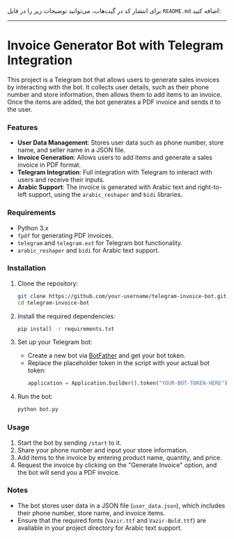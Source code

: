 برای انتشار کد در گیت‌هاب، می‌توانید توضیحات زیر را در فایل `README.md` اضافه کنید:

---

# Invoice Generator Bot with Telegram Integration

This project is a Telegram bot that allows users to generate sales invoices by interacting with the bot. It collects user details, such as their phone number and store information, then allows them to add items to an invoice. Once the items are added, the bot generates a PDF invoice and sends it to the user.

### Features
- **User Data Management**: Stores user data such as phone number, store name, and seller name in a JSON file.
- **Invoice Generation**: Allows users to add items and generate a sales invoice in PDF format.
- **Telegram Integration**: Full integration with Telegram to interact with users and receive their inputs.
- **Arabic Support**: The invoice is generated with Arabic text and right-to-left support, using the `arabic_reshaper` and `bidi` libraries.

### Requirements
- Python 3.x
- `fpdf` for generating PDF invoices.
- `telegram` and `telegram.ext` for Telegram bot functionality.
- `arabic_reshaper` and `bidi` for Arabic text support.

### Installation
1. Clone the repository:
   ```bash
   git clone https://github.com/your-username/telegram-invoice-bot.git
   cd telegram-invoice-bot
   ```

2. Install the required dependencies:
   ```bash
   pip install -r requirements.txt
   ```

3. Set up your Telegram bot:
   - Create a new bot via [BotFather](https://core.telegram.org/bots#botfather) and get your bot token.
   - Replace the placeholder token in the script with your actual bot token:
     ```python
     application = Application.builder().token("YOUR-BOT-TOKEN-HERE").build()
     ```

4. Run the bot:
   ```bash
   python bot.py
   ```

### Usage
1. Start the bot by sending `/start` to it.
2. Share your phone number and input your store information.
3. Add items to the invoice by entering product name, quantity, and price.
4. Request the invoice by clicking on the "Generate Invoice" option, and the bot will send you a PDF invoice.

### Notes
- The bot stores user data in a JSON file (`user_data.json`), which includes their phone number, store name, and invoice items.
- Ensure that the required fonts (`Vazir.ttf` and `Vazir-Bold.ttf`) are available in your project directory for Arabic text support.


